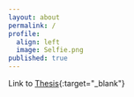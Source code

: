 ```yaml
---
layout: about
permalink: /
profile:
  align: left
  image: Selfie.png
published: true
---
```



Link to [Thesis](https://stars.library.ucf.edu/etd2020/1297/){:target="_blank"}


